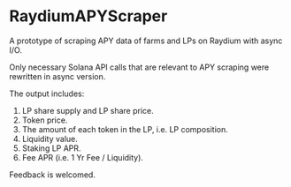 # RaydiumAPYScraper

A prototype of scraping APY data of farms and LPs on Raydium with async I/O.

Only necessary Solana API calls that are relevant to APY scraping were rewritten in async version.

The output includes:

1. LP share supply and LP share price.
2. Token price.
3. The amount of each token in the LP, i.e. LP composition.
4. Liquidity value.
5. Staking LP APR.
6. Fee APR (i.e. 1 Yr Fee / Liquidity).

Feedback is welcomed.
